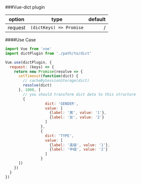 ###Vue-dict plugin

| option   |     type       |  default |
|:----------:|:-------------:|------:|
| request |  `(dictKeys) => Promise` | / |

####Use Case

```js
import Vue from 'vue'
import dictPlugin from './path/to/dict'

Vue.use(dictPlugin, {
  request: (keys) => {
    return new Promise(resolve => {
      setTimeout(function(dict) {
        // cacheBySessionStorage(dict)
        resolve(dict)
      }, 1000, [
        // you should transform dict data to this structure
        {
                  dict: 'GENDER',
                  value: [
                    {label: '男', value: '1'},
                    {label: '女', value: '2'}
                  ]
                },
                {
                  dict: 'TYPE',
                  value: [
                    {label: '高级', value: '1'},
                    {label: '中级', value: '2'}
                  ]
                }
      ])
    })
  }
})
```



